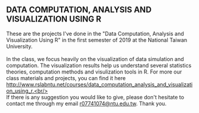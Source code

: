 ## DATA COMPUTATION, ANALYSIS AND VISUALIZATION USING R
These are the projects I've done in the "Data Computation, Analysis and Visualization Using R" in the first semester of 2019 at the National Taiwan University. <br/>
 <br/>
In the class, we focus heavily on the visualization of data simulation and computation. The visualization results help us understand several statistics theories, computation methods and visulization tools in R. For more our class materials and projects, you can find it here http://www.rslabntu.net/courses/data_computation_analysis_and_visualization_using_r.<br/>
<br/>
If there is any suggestion you would like to give, please don't hesitate to contact me through my email r07741074@ntu.edu.tw. Thank you.
